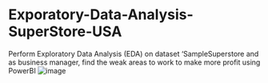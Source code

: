 # Exporatory-Data-Analysis-SuperStore-USA
Perform Exploratory Data Analysis (EDA) on dataset ‘SampleSuperstore and as business manager, find the weak areas to work to make more profit
using PowerBI
![image](https://github.com/minhthu1012/Exporatory-Data-Analysis-SuperStore-USA/assets/109708451/f869327c-7718-4327-b537-095d39357145)
